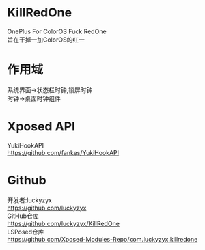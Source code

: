 # KillRedOne  
OnePlus For ColorOS Fuck RedOne  
旨在干掉一加ColorOS的红一  

# 作用域  
系统界面->状态栏时钟,锁屏时钟  
时钟->桌面时钟组件  

# Xposed API  
YukiHookAPI  
<https://github.com/fankes/YukiHookAPI>  

# Github  
开发者:luckyzyx  
<https://github.com/luckyzyx>  
GitHub仓库  
<https://github.com/luckyzyx/KillRedOne>  
LSPosed仓库  
<https://github.com/Xposed-Modules-Repo/com.luckyzyx.killredone>  
